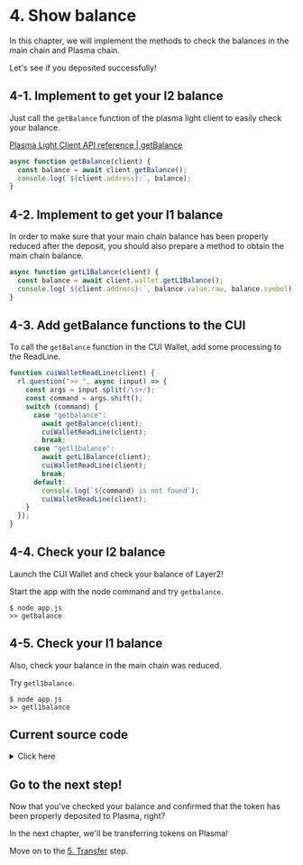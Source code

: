 # 4. Show balance

In this chapter, we will implement the methods to check the balances in the main chain and Plasma chain.

Let's see if you deposited successfully!

## 4-1. Implement to get your l2 balance

Just call the `getBalance` function of the plasma light client to easily check your balance.

[Plasma Light Client API reference | getBalance](/API/plasma-light-client.md#getbalance)

```javascript
async function getBalance(client) {
  const balance = await client.getBalance();
  console.log(`${client.address}:`, balance);
}
```

## 4-2. Implement to get your l1 balance

In order to make sure that your main chain balance has been properly reduced after the deposit, you should also prepare a method to obtain the main chain balance.

```javascript
async function getL1Balance(client) {
  const balance = await client.wallet.getL1Balance();
  console.log(`${client.address}:`, balance.value.raw, balance.symbol);
}
```

## 4-3. Add getBalance functions to the CUI

To call the `getBalance` function in the CUI Wallet, add some processing to the ReadLine.

```javascript
function cuiWalletReadLine(client) {
  rl.question(">> ", async (input) => {
    const args = input.split(/\s+/);
    const command = args.shift();
    switch (command) {
      case "getbalance":
        await getBalance(client);
        cuiWalletReadLine(client);
        break;
      case "getl1balance":
        await getL1Balance(client);
        cuiWalletReadLine(client);
        break;
      default:
        console.log(`${command} is not found`);
        cuiWalletReadLine(client);
    }
  });
}
```

## 4-4. Check your l2 balance

Launch the CUI Wallet and check your balance of Layer2!

Start the app with the node command and try `getbalance`.

```
$ node app.js
>> getbalance
```

## 4-5. Check your l1 balance

Also, check your balance in the main chain was reduced.

Try `getl1balance`.

```
$ node app.js
>> getl1balance
```

## Current source code

<details>
<summary>Click here</summary>

```javascript
const readline = require("readline");
const ethers = require("ethers");
const { Bytes } = require("@cryptoeconomicslab/primitives");
const { LevelKeyValueStore } = require("@cryptoeconomicslab/level-kvs");
const initializeLightClient = require("@cryptoeconomicslab/eth-plasma-light-client")
  .default;

// TODO: enter your private key
const PRIVATE_KEY = "ENTER YOUR PRIVATE KEY";
const config = require("./config.local.json");
const DEPOSIT_CONTRACT_ADDRESS = config.payoutContracts.DepositContract;

const rl = readline.createInterface({
  input: process.stdin,
  output: process.stdout,
});

async function deposit(client, amount) {
  console.log("deposit:", amount);
  await client.deposit(amount, DEPOSIT_CONTRACT_ADDRESS);
}

async function getBalance(client) {
  const balance = await client.getBalance();
  console.log(`${client.address}:`, balance);
}

async function getL1Balance(client) {
  const balance = await client.wallet.getL1Balance();
  console.log(`${client.address}:`, balance.value.raw, balance.symbol);
}

async function startLightClient() {
  const kvs = new LevelKeyValueStore(Bytes.fromString("plasma_light_client"));
  const wallet = new ethers.Wallet(
    PRIVATE_KEY,
    new ethers.providers.JsonRpcProvider("http://127.0.0.1:8545")
  );
  const lightClient = await initializeLightClient({
    wallet,
    kvs,
    config,
    aggregatorEndpoint: "http://127.0.0.1:3000",
  });
  await lightClient.start();
  return lightClient;
}

function cuiWalletReadLine(client) {
  rl.question(">> ", async (input) => {
    const args = input.split(/\s+/);
    const command = args.shift();
    switch (command) {
      case "deposit":
        await deposit(client, args[0]);
        cuiWalletReadLine(client);
        break;
      case "getbalance":
        await getBalance(client);
        cuiWalletReadLine(client);
        break;
      case "getl1balance":
        await getL1Balance(client);
        cuiWalletReadLine(client);
        break;
      case "quit":
        console.log("Bye.");
        rl.close();
        process.exit();
      default:
        console.log(`${command} is not found`);
        cuiWalletReadLine(client);
    }
  });
}

async function main() {
  const client = await startLightClient();
  cuiWalletReadLine(client);
}

main();
```

</details>

## Go to the next step!

Now that you've checked your balance and confirmed that the token has been properly deposited to Plasma, right?

In the next chapter, we'll be transferring tokens on Plasma!

Move on to the [5. Transfer](/tutorial/cui-wallet/transfer.md) step.

